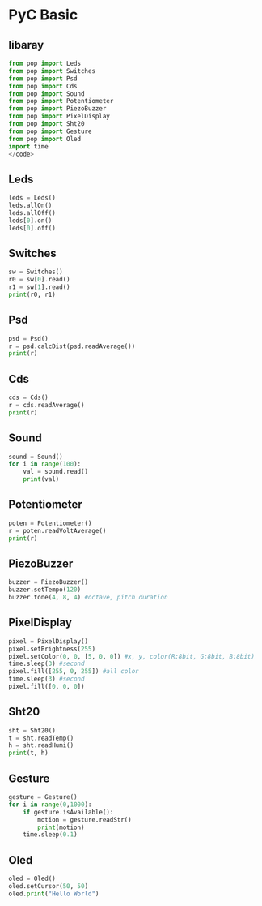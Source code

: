 # PyC Basic 
## libaray
```python
from pop import Leds
from pop import Switches
from pop import Psd
from pop import Cds
from pop import Sound
from pop import Potentiometer
from pop import PiezoBuzzer
from pop import PixelDisplay
from pop import Sht20
from pop import Gesture
from pop import Oled
import time
</code>
```
## Leds
```python
leds = Leds()
leds.allOn()
leds.allOff()
leds[0].on()
leds[0].off()
```

## Switches
```python
sw = Switches()
r0 = sw[0].read()
r1 = sw[1].read()
print(r0, r1)
```

## Psd
```python
psd = Psd()
r = psd.calcDist(psd.readAverage())
print(r)
```

## Cds
```python
cds = Cds()
r = cds.readAverage()
print(r)
```

## Sound
```python
sound = Sound()
for i in range(100):
    val = sound.read()
    print(val)
```

## Potentiometer
```python
poten = Potentiometer()
r = poten.readVoltAverage()
print(r)
```

## PiezoBuzzer
```python
buzzer = PiezoBuzzer()
buzzer.setTempo(120)
buzzer.tone(4, 8, 4) #octave, pitch duration
```

## PixelDisplay
```python
pixel = PixelDisplay()
pixel.setBrightness(255) 
pixel.setColor(0, 0, [5, 0, 0]) #x, y, color(R:8bit, G:8bit, B:8bit)
time.sleep(3) #second
pixel.fill([255, 0, 255]) #all color
time.sleep(3) #second
pixel.fill([0, 0, 0])
```

## Sht20
```python
sht = Sht20()
t = sht.readTemp()
h = sht.readHumi()
print(t, h)
```

## Gesture
```python
gesture = Gesture()
for i in range(0,1000):
    if gesture.isAvailable():        
        motion = gesture.readStr()
        print(motion) 
    time.sleep(0.1)
```

## Oled
```python
oled = Oled()
oled.setCursor(50, 50)
oled.print("Hello World")
```


